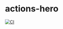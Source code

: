 # actions-hero


[![CI](https://github.com/fhasanabadi/actions-hero/actions/workflows/simple-proj.yml/badge.svg)](https://github.com/fhasanabadi/actions-hero/actions/workflows/simple-proj.yml)
